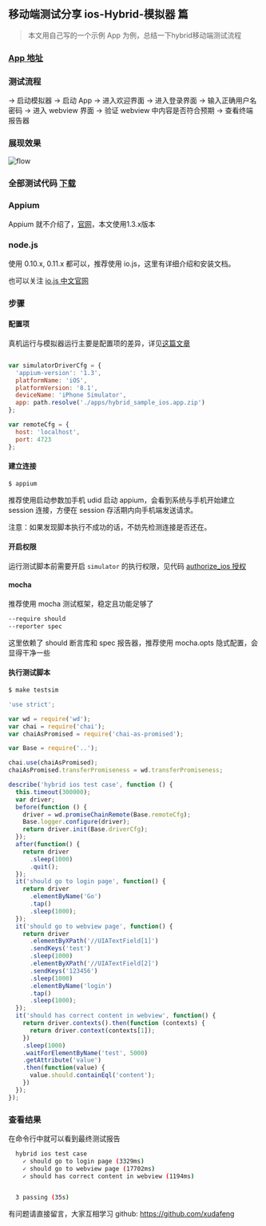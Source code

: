 ## 移动端测试分享 ios-Hybrid-模拟器 篇

> 本文用自己写的一个示例 App 为例，总结一下hybrid移动端测试流程

### [App 地址](https://github.com/xudafeng/hybrid_sample_ios)

### 测试流程

-> 启动模拟器
-> 启动 App
-> 进入欢迎界面
-> 进入登录界面
-> 输入正确用户名密码
-> 进入 webview 界面
-> 验证 webview 中内容是否符合预期
-> 查看终端报告器

### 展现效果

![flow](https://raw.githubusercontent.com/xudafeng/hybrid_ios_automation/master/screenshot/flow-sim.gif)

### 全部测试代码 [下载](https://github.com/xudafeng/hybrid_ios_automation)

### Appium

Appium 就不介绍了，[官网](http://appium.io/)，本文使用1.3.x版本

### node.js

使用 0.10.x, 0.11.x 都可以，推荐使用 io.js，这里有详细介绍和安装文档。

也可以关注 [io.js 中文官网](https://iojs.org/cn/index.html)

### 步骤

#### 配置项

真机运行与模拟器运行主要是配置项的差异，详见[这篇文章](http://testerhome.com/topics/2063)

```javascript

var simulatorDriverCfg = {
  'appium-version': '1.3',
  platformName: 'iOS',
  platformVersion: '8.1',
  deviceName: 'iPhone Simulator',
  app: path.resolve('./apps/hybrid_sample_ios.app.zip')
};

var remoteCfg = {
  host: 'localhost',
  port: 4723
};

```

#### 建立连接

```bash
$ appium
```
推荐使用启动参数加手机 udid 启动 appium，会看到系统与手机开始建立 session
连接，方便在 session 存活期内向手机端发送请求。

注意：如果发现脚本执行不成功的话，不妨先检测连接是否还在。

#### 开启权限

运行测试脚本前需要开启 `simulator` 的执行权限，见代码 [authorize_ios 授权](https://github.com/xudafeng/hybrid_ios_automation/blob/master/Makefile#L10)

#### mocha

推荐使用 mocha 测试框架，稳定且功能足够了

```bash
--require should
--reporter spec
```

这里依赖了 should 断言库和 spec 报告器，推荐使用 mocha.opts
隐式配置，会显得干净一些

#### 执行测试脚本

```bash
$ make testsim
```

```javascript
'use strict';

var wd = require('wd');
var chai = require('chai');
var chaiAsPromised = require('chai-as-promised');

var Base = require('..');

chai.use(chaiAsPromised);
chaiAsPromised.transferPromiseness = wd.transferPromiseness;

describe('hybrid ios test case', function () {
  this.timeout(300000);
  var driver;
  before(function () {
    driver = wd.promiseChainRemote(Base.remoteCfg);
    Base.logger.configure(driver);
    return driver.init(Base.driverCfg);
  });
  after(function() {
    return driver
      .sleep(1000)
      .quit();
  });
  it('should go to login page', function() {
    return driver
      .elementByName('Go')
      .tap()
      .sleep(1000);
  });
  it('should go to webview page', function() {
    return driver
      .elementByXPath('//UIATextField[1]')
      .sendKeys('test')
      .sleep(1000)
      .elementByXPath('//UIATextField[2]')
      .sendKeys('123456')
      .sleep(1000)
      .elementByName('login')
      .tap()
      .sleep(1000);
  });
  it('should has correct content in webview', function() {
    return driver.contexts().then(function (contexts) {
      return driver.context(contexts[1]);
    })
    .sleep(1000)
    .waitForElementByName('test', 5000)
    .getAttribute('value')
    .then(function(value) {
      value.should.containEql('content');
    })
  });
});

```

### 查看结果

在命令行中就可以看到最终测试报告

```bash
  hybrid ios test case
    ✓ should go to login page (3329ms)
    ✓ should go to webview page (17702ms)
    ✓ should has correct content in webview (1194ms)


  3 passing (35s)
```

有问题请直接留言，大家互相学习
github: https://github.com/xudafeng
